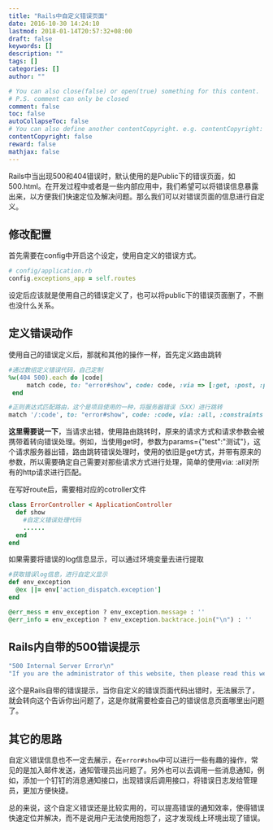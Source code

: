 ```yaml
---
title: "Rails中自定义错误页面"
date: 2016-10-30 14:24:10
lastmod: 2018-01-14T20:57:32+08:00
draft: false
keywords: []
description: ""
tags: []
categories: []
author: ""

# You can also close(false) or open(true) something for this content.
# P.S. comment can only be closed
comment: false
toc: false
autoCollapseToc: false
# You can also define another contentCopyright. e.g. contentCopyright: "This is another copyright."
contentCopyright: false
reward: false
mathjax: false
---
```



Rails中当出现500和404错误时，默认使用的是Public下的错误页面，如500.html。在开发过程中或者是一些内部应用中，我们希望可以将错误信息暴露出来，以方便我们快速定位及解决问题。那么我们可以对错误页面的信息进行自定义。<!--more-->

## 修改配置

首先需要在config中开启这个设定，使用自定义的错误方式。

```ruby
# config/application.rb   
config.exceptions_app = self.routes
```

设定后应该就是使用自己的错误定义了，也可以将public下的错误页面删了，不删也没什么关系。

## 定义错误动作

使用自己的错误定义后，那就和其他的操作一样，首先定义路由跳转

```ruby
#通过数组定义错误代码，自己定制 
%w(404 500).each do |code|
     match code, to: "error#show", code: code, :via => [:get, :post, :put, :patch, :delete]
 end

#正则表达式匹配路由，这个是项目使用的一种，将服务器错误（5XX）进行跳转
match '/:code', to: "error#show", code: :code, via: :all, :constraints => { :code => /5(10|0\d){1}/ }
```

**这里需要说一下**，当请求出错，使用路由跳转时，原来的请求方式和请求参数会被携带着转向错误处理。例如，当使用get时，参数为params={"test":"测试"}，这个请求服务器出错，路由跳转错误处理时，使用的依旧是get方式，并带有原来的参数，所以需要确定自己需要对那些请求方式进行处理，简单的使用via: :all对所有的http请求进行匹配。

在写好route后，需要相对应的cotroller文件

```ruby
class ErrorController < ApplicationController
  def show
    #自定义错误处理代码
    ......
  end
end
```

如果需要将错误的log信息显示，可以通过环境变量去进行提取

```ruby
#获取错误log信息，进行自定义显示
def env_exception
  @ex ||= env['action_dispatch.exception']
end

@err_mess = env_exception ? env_exception.message : ''
@err_info = env_exception ? env_exception.backtrace.join("\n") : ''

```

## Rails内自带的500错误提示

```ruby
"500 Internal Server Error\n" 
"If you are the administrator of this website, then please read this web application's log file and/or the web server's log file to find out what went wrong."
```

这个是Rails自带的错误提示，当你自定义的错误页面代码出错时，无法展示了，就会转向这个告诉你出问题了，这是你就需要检查自己的错误信息页面哪里出问题了。

## 其它的思路

自定义错误信息也不一定去展示，在```error#show```中可以进行一些有趣的操作，常见的是加入邮件发送，通知管理员出问题了。另外也可以去调用一些消息通知，例如，添加一个钉钉的消息通知接口，出现错误后调用接口，将错误日志发给管理员，更加方便快捷。

总的来说，这个自定义错误还是比较实用的，可以提高错误的通知效率，使得错误快速定位并解决，而不是说用户无法使用抱怨了，这才发现线上环境出现了错误。

